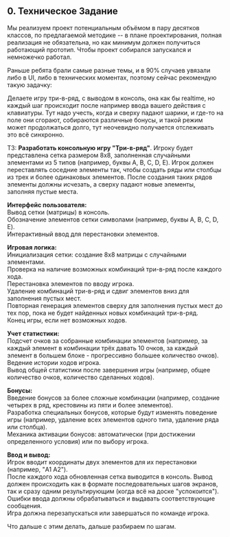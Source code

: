 ## **0\. Техническое Задание**

Мы реализуем проект потенциальным объёмом в пару десятков классов, по предлагаемой методике -- в плане проектирования, полная реализация не обязательна, но как минимум должен получиться работающий прототип. Чтобы проект собирался запускался и немножечко работал.

Раньше ребята брали самые разные темы, и в 90% случаев увязали либо в UI, либо в технических моментах, поэтому сейчас рекомендую такую задачку:

Делаете игру три-в-ряд, с выводом в консоль, она как бы realtime, но каждый шаг происходит после например ввода вашего действия с клавиатуры. Тут надо учесть, когда и сверху падают шарики, и где-то на поле они сгорают, собираются различные бонусы, и такой режим может продолжаться долго, тут неочевидно получается отслеживать это всё синхронно.

ТЗ: **Разработать консольную игру "Три-в-ряд"**. Игроку будет представлена сетка размером 8x8, заполненная случайными элементами из 5 типов (например, буквы A, B, C, D, E). Игрок должен переставлять соседние элементы так, чтобы создать ряды или столбцы из трех и более одинаковых элементов. После создания таких рядов элементы должны исчезать, а сверху падают новые элементы, заполняя пустые места.

**Интерфейс пользователя:**  
Вывод сетки (матрицы) в консоль.  
Обозначение элементов сетки символами (например, буквы A, B, C, D, E).  
Интерактивный ввод для перестановки элементов.

**Игровая логика:**  
Инициализация сетки: создание 8x8 матрицы с случайными элементами.  
Проверка на наличие возможных комбинаций три-в-ряд после каждого хода.  
Перестановка элементов по вводу игрока.  
Удаление комбинаций три-в-ряд и сдвиг элементов вниз для заполнения пустых мест.  
Повторная генерация элементов сверху для заполнения пустых мест до тех пор, пока не будет найденных новых комбинаций три-в-ряд.  
Конец игры, если нет возможных ходов.

**Учет статистики:**  
Подсчет очков за собранные комбинации элементов (например, за каждый элемент в комбинации трёх давать 10 очков, за каждый элемент в большем блоке - прогрессивно большее количество очков).  
Ведение истории ходов игрока.  
Вывод общей статистики после завершения игры (например, общее количество очков, количество сделанных ходов).

**Бонусы:**  
Введение бонусов за более сложные комбинации (например, создание четырех в ряд, крестовины из пяти и более элементов).  
Разработка специальных бонусов, которые будут изменять поведение игры (например, удаление всех элементов одного типа, удаление ряда или столбца).  
Механика активации бонусов: автоматически (при достижении определенного условия) или по выбору игрока.

**Ввод и вывод:**  
Игрок вводит координаты двух элементов для их перестановки (например, "A1 A2").  
После каждого хода обновленная сетка выводится в консоль. Вывод должен происходить как в формате последовательных шагов экранов, так и сразу одним результирующим (когда всё на доске "успокоится").  
Ошибки ввода должны обрабатываться и выдавать соответствующие сообщения.  
Игра должна перезапускаться или завершаться по команде игрока.

Что дальше с этим делать, дальше разбираем по шагам.